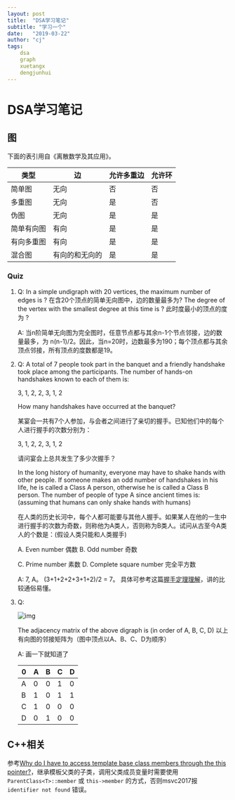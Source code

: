 ```yaml
---
layout: post
title:  "DSA学习笔记"
subtitle: "学习一个"
date:   "2019-03-22"
author: "cj"
tags:
    dsa
    graph
    xuetangx
    dengjunhui
---
```


# DSA学习笔记

## 图

下面的表引用自《离散数学及其应用》。

类型    |   边  |   允许多重边  | 允许环
-------|-------|---------------|------
简单图  |  无向 | 否            | 否
多重图  |  无向 | 是            | 否
伪图    |  无向 | 是            | 是
简单有向图 | 有向 | 是 | 是
有向多重图 | 有向 | 是 | 是
混合图 | 有向的和无向的 | 是 | 是

### Quiz

1. Q: In a simple undigraph with 20 vertices, the maximum number of edges is ? 在含20个顶点的简单无向图中，边的数量最多为? The degree of the vertex with the smallest degree at this time is ? 此时度最小的顶点的度为 ?

    A: 当n阶简单无向图为完全图时，任意节点都与其余n-1个节点邻接，边的数量最多，为 n(n-1)/2。因此，当n=20时，边数最多为190；每个顶点都与其余顶点邻接，所有顶点的度数都是19。

2. Q: A total of 7 people took part in the banquet and a friendly handshake took place among the participants. The number of hands-on handshakes known to each of them is:

    3, 1, 2, 2, 3, 1, 2

    How many handshakes have occurred at the banquet?
    
    某宴会一共有7个人参加，与会者之间进行了亲切的握手。已知他们中的每个人进行握手的次数分别为：

    3, 1, 2, 2, 3, 1, 2

    请问宴会上总共发生了多少次握手？

    In the long history of humanity, everyone may have to shake hands with other people. If someone makes an odd number of handshakes in his life, he is called a Class A person, otherwise he is called a Class B person. The number of people of type A since ancient times is: (assuming that humans can only shake hands with humans)

    在人类的历史长河中，每个人都可能要与其他人握手。如果某人在他的一生中进行握手的次数为奇数，则称他为A类人，否则称为B类人。试问从古至今A类人的个数是：(假设人类只能和人类握手)

    A. Even number 偶数  B. Odd number 奇数 

    C. Prime number  素数  D. Complete square number 完全平方数

    A: 7, A。
    (3+1+2+2+3+1+2)/2 = 7。
    具体可参考这篇[握手定理理解](https://www.jianshu.com/p/efbe3227ef2f)，讲的比较通俗易懂。

3. Q: 

    ![img](https://wangyapeng-me-1251421422.cos.ap-shanghai.myqcloud.com/dsa/06-b1-3_quiz.png)

    The adjacency matrix of the above digraph is (in order of A, B, C, D) 
以上有向图的邻接矩阵为（图中顶点以A、B、C、D为顺序）

    A: 画一下就知道了

    0 | A | B | C | D
    --|---|---|---|---
    A | 0 | 0 | 1 | 0
    B | 1 | 0 | 1 | 1
    C | 1 | 0 | 0 | 0
    D | 0 | 1 | 0 | 0

## C++相关

参考[Why do I have to access template base class members through the this pointer?](https://stackoverflow.com/questions/4643074/why-do-i-have-to-access-template-base-class-members-through-the-this-pointer)，继承模板父类的子类，调用父类成员变量时需要使用 `ParentClass<T>::member` 或 `this->member` 的方式，否则msvc2017报 `identifier not found` 错误。


